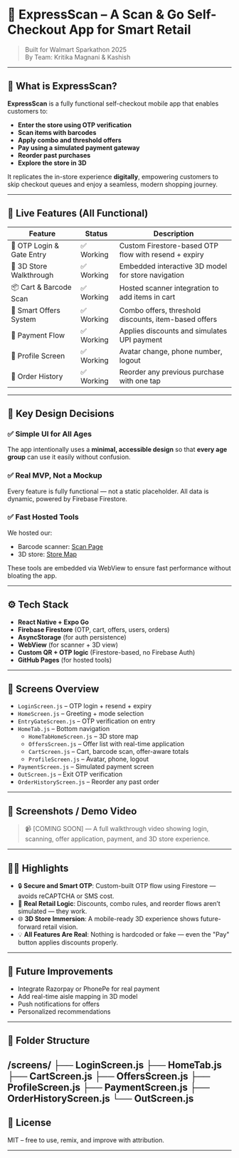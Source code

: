# 🛒 ExpressScan – A Scan & Go Self-Checkout App for Smart Retail

> Built for Walmart Sparkathon 2025  
> By Team: Kritika Magnani & Kashish

---

## 📱 What is ExpressScan?

**ExpressScan** is a fully functional self-checkout mobile app that enables customers to:

- **Enter the store using OTP verification**
- **Scan items with barcodes**
- **Apply combo and threshold offers**
- **Pay using a simulated payment gateway**
- **Reorder past purchases**
- **Explore the store in 3D**

It replicates the in-store experience **digitally**, empowering customers to skip checkout queues and enjoy a seamless, modern shopping journey.

---

## 🚀 Live Features (All Functional)

| Feature | Status | Description |
|--------|--------|-------------|
| 🔐 OTP Login & Gate Entry | ✅ Working | Custom Firestore-based OTP flow with resend + expiry |
| 🏪 3D Store Walkthrough | ✅ Working | Embedded interactive 3D model for store navigation |
| 📦 Cart & Barcode Scan | ✅ Working | Hosted scanner integration to add items in cart |
| 🎁 Smart Offers System | ✅ Working | Combo offers, threshold discounts, item-based offers |
| 🧾 Payment Flow | ✅ Working | Applies discounts and simulates UPI payment |
| 👤 Profile Screen | ✅ Working | Avatar change, phone number, logout |
| 📜 Order History | ✅ Working | Reorder any previous purchase with one tap |

---

## 🧠 Key Design Decisions

### ✅ Simple UI for All Ages
The app intentionally uses a **minimal, accessible design** so that **every age group** can use it easily without confusion.

### ✅ Real MVP, Not a Mockup
Every feature is fully functional — not a static placeholder. All data is dynamic, powered by Firebase Firestore.

### ✅ Fast Hosted Tools
We hosted our:
- Barcode scanner: [Scan Page](https://kritika0818.github.io/scan-page/)
- 3D store: [Store Map](https://kritika0818.github.io/expressscan-store-map/)

These tools are embedded via WebView to ensure fast performance without bloating the app.

---

## ⚙️ Tech Stack

- **React Native + Expo Go**
- **Firebase Firestore** (OTP, cart, offers, users, orders)
- **AsyncStorage** (for auth persistence)
- **WebView** (for scanner + 3D view)
- **Custom QR + OTP logic** (Firestore-based, no Firebase Auth)
- **GitHub Pages** (for hosted tools)

---

## 🧪 Screens Overview

- `LoginScreen.js` – OTP login + resend + expiry
- `HomeScreen.js` – Greeting + mode selection
- `EntryGateScreen.js` – OTP verification on entry
- `HomeTab.js` – Bottom navigation
  - `HomeTabHomeScreen.js` – 3D store map
  - `OffersScreen.js` – Offer list with real-time application
  - `CartScreen.js` – Cart, barcode scan, offer-aware totals
  - `ProfileScreen.js` – Avatar, phone, logout
- `PaymentScreen.js` – Simulated payment screen
- `OutScreen.js` – Exit OTP verification
- `OrderHistoryScreen.js` – Reorder any past order

---

## 📸 Screenshots / Demo Video

> 📹 [COMING SOON] — A full walkthrough video showing login, scanning, offer application, payment, and 3D store experience.

---

## 🧑‍⚖️ Highlights 

- 🔒 **Secure and Smart OTP**: Custom-built OTP flow using Firestore — avoids reCAPTCHA or SMS cost.
- 🧠 **Real Retail Logic**: Discounts, combo rules, and reorder flows aren’t simulated — they work.
- 🌐 **3D Store Immersion**: A mobile-ready 3D experience shows future-forward retail vision.
- 💡 **All Features Are Real**: Nothing is hardcoded or fake — even the "Pay" button applies discounts properly.

---

## 🧹 Future Improvements

- Integrate Razorpay or PhonePe for real payment
- Add real-time aisle mapping in 3D model
- Push notifications for offers
- Personalized recommendations

---

## 📂 Folder Structure

/screens/
├── LoginScreen.js
├── HomeTab.js
├── CartScreen.js
├── OffersScreen.js
├── ProfileScreen.js
├── PaymentScreen.js
├── OrderHistoryScreen.js
└── OutScreen.js
---

## 📃 License

MIT – free to use, remix, and improve with attribution.

---
